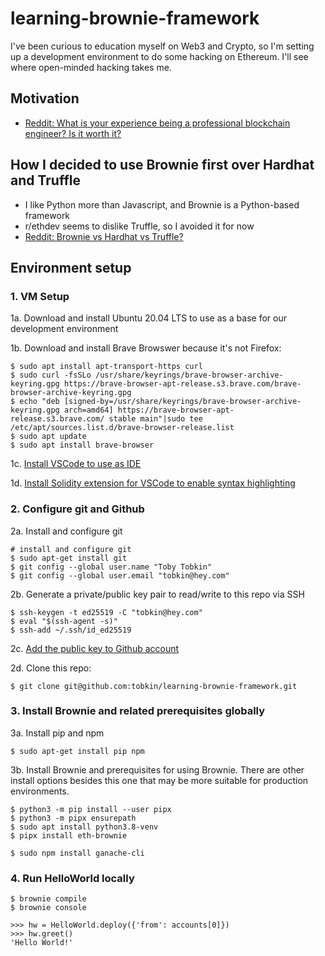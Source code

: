 # learning-brownie-framework

I've been curious to education myself on Web3 and Crypto, so I'm setting up a development environment to do some hacking on Ethereum. I'll see where open-minded hacking takes me.

## Motivation
- [Reddit: What is your experience being a professional blockchain engineer? Is it worth it?](https://www.reddit.com/r/ethdev/comments/s66a3x/what_is_your_experience_being_a_professional/)

## How I decided to use Brownie first over Hardhat and Truffle
- I like Python more than Javascript, and Brownie is a Python-based framework
- r/ethdev seems to dislike Truffle, so I avoided it for now
- [Reddit: Brownie vs Hardhat vs Truffle?](https://www.reddit.com/r/ethdev/comments/rkw5nq/brownie_vs_hardhat_vs_truffle/)

## Environment setup

### 1. VM Setup
1a. Download and install Ubuntu 20.04 LTS to use as a base for our development environment

1b. Download and install Brave Browswer because it's not Firefox:
```
$ sudo apt install apt-transport-https curl
$ sudo curl -fsSLo /usr/share/keyrings/brave-browser-archive-keyring.gpg https://brave-browser-apt-release.s3.brave.com/brave-browser-archive-keyring.gpg
$ echo "deb [signed-by=/usr/share/keyrings/brave-browser-archive-keyring.gpg arch=amd64] https://brave-browser-apt-release.s3.brave.com/ stable main"|sudo tee /etc/apt/sources.list.d/brave-browser-release.list
$ sudo apt update
$ sudo apt install brave-browser
```

1c. [Install VSCode to use as IDE](git@github.com:tobkin/learning-brownie-framework.git)

1d. [Install Solidity extension for VSCode to enable syntax highlighting](https://marketplace.visualstudio.com/items?itemName=JuanBlanco.solidity)

### 2. Configure git and Github
2a. Install and configure git
```
# install and configure git
$ sudo apt-get install git
$ git config --global user.name "Toby Tobkin"
$ git config --global user.email "tobkin@hey.com"
```

2b. Generate a private/public key pair to read/write to this repo via SSH
```
$ ssh-keygen -t ed25519 -C "tobkin@hey.com"
$ eval "$(ssh-agent -s)"
$ ssh-add ~/.ssh/id_ed25519
```

2c. [Add the public key to Github account](https://github.com/settings/keys)

2d. Clone this repo:
```
$ git clone git@github.com:tobkin/learning-brownie-framework.git
```

### 3. Install Brownie and related prerequisites globally
3a. Install pip and npm
```
$ sudo apt-get install pip npm
```

3b. Install Brownie and prerequisites for using Brownie. There are other install options besides this one that may be more suitable for production environments.
```
$ python3 -m pip install --user pipx
$ python3 -m pipx ensurepath
$ sudo apt install python3.8-venv
$ pipx install eth-brownie

$ sudo npm install ganache-cli
```

### 4. Run HelloWorld locally
```
$ brownie compile
$ brownie console

>>> hw = HelloWorld.deploy({'from': accounts[0]})
>>> hw.greet()
'Hello World!'

```
